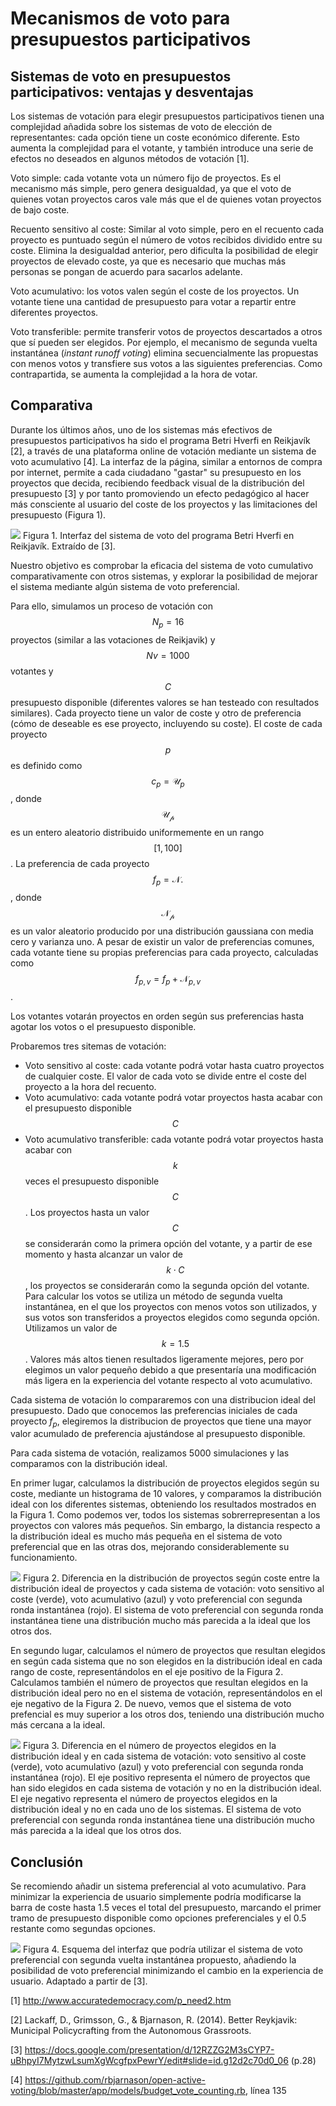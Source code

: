 

# Mecanismos de voto para presupuestos participativos


## Sistemas de voto en presupuestos participativos: ventajas y desventajas

Los sistemas de votación para elegir presupuestos participativos tienen una complejidad añadida sobre los sistemas de voto de elección de representantes: cada opción tiene un coste económico diferente. Esto aumenta la complejidad para el votante, y también introduce una serie de efectos no deseados en algunos métodos de votación [1].

Voto simple: cada votante vota un número fijo de proyectos. Es el mecanismo más simple, pero genera desigualdad, ya que el voto de quienes votan proyectos caros vale más que el de quienes votan proyectos de bajo coste.

Recuento sensitivo al coste: Similar al voto simple, pero en el recuento cada proyecto es puntuado según el número de votos recibidos dividido entre su coste. Elimina la desigualdad anterior, pero dificulta la posibilidad de elegir proyectos de elevado coste, ya que es necesario que muchas más personas se pongan de acuerdo para sacarlos adelante.

Voto acumulativo: los votos valen según el coste de los proyectos. Un votante tiene una cantidad de presupuesto para votar a repartir entre diferentes proyectos.

Voto transferible: permite transferir votos de proyectos descartados a otros que sí pueden ser elegidos. Por ejemplo, el mecanismo de segunda vuelta instantánea (*instant runoff voting*) elimina secuencialmente las propuestas con menos votos y transfiere sus votos a las siguientes preferencias. Como contrapartida, se aumenta la complejidad a la hora de votar.


## Comparativa

Durante los últimos años, uno de los sistemas más efectivos de presupuestos participativos ha sido el programa Betri Hverfi en Reikjavík [2], a través de una plataforma online de votación mediante un sistema de voto acumulativo [4]. La interfaz de la página, similar a entornos de compra por internet, permite a cada ciudadano "gastar" su presupuesto en los proyectos que decida, recibiendo feedback visual de la distribución del presupuesto [3] y por tanto promoviendo un efecto pedagógico al hacer más consciente al usuario del coste de los proyectos y las limitaciones del presupuesto (Figura 1).


![](PB-Reykjavik)
Figura 1. Interfaz del sistema de voto del programa Betri Hverfi en Reikjavík. Extraído de [3].

Nuestro objetivo es comprobar la eficacia del sistema de voto cumulativo comparativamente con otros sistemas, y explorar la posibilidad de mejorar el sistema mediante algún sistema de voto preferencial.

Para ello, simulamos un proceso de votación con $$N_p=16$$ proyectos (similar a las votaciones de Reikjavik) y $$Nv=1000$$ votantes y $$C$$ presupuesto disponible (diferentes valores se han testeado con resultados similares). Cada proyecto tiene un valor de coste y otro de preferencia (cómo de deseable es ese proyecto, incluyendo su coste). El coste de cada proyecto $$p$$ es definido como $$c_p=\mathcal{U}_p$$, donde $$\mathcal{U_p}$$ es un entero aleatorio distribuido uniformemente en un rango $$[1,100]$$. La preferencia de cada proyecto $$f_p = \mathcal{N}.$$, donde $$\mathcal{N_p}$$ es un valor aleatorio producido por una distribución gaussiana con media cero y varianza uno.
A pesar de existir un valor de preferencias comunes, cada votante tiene su propias preferencias para cada proyecto, calculadas como $$f_{p,v} = f_p + \mathcal{N}_{p,v}$$.

Los votantes votarán proyectos en orden según sus preferencias hasta agotar los votos o el presupuesto disponible.

Probaremos tres sitemas de votación:
* Voto sensitivo al coste: cada votante podrá votar hasta cuatro proyectos de cualquier coste. El valor de cada voto se divide entre el coste del proyecto a la hora del recuento.
* Voto acumulativo: cada votante podrá votar proyectos hasta acabar con el presupuesto disponible $$C$$
* Voto acumulativo transferible: cada votante podrá votar proyectos hasta acabar con $$k$$ veces el presupuesto disponible $$C$$. Los proyectos hasta un valor $$C$$ se considerarán como la primera opción del votante, y a partir de ese momento y hasta alcanzar un valor de $$k\cdot C$$, los proyectos se considerarán como la segunda opción del votante. Para calcular los votos se utiliza un método de segunda vuelta instantánea, en el que los proyectos con menos votos son utilizados, y sus votos son transferidos a proyectos elegidos como segunda opción. Utilizamos un valor de $$k=1.5$$. Valores más altos tienen resultados ligeramente mejores, pero por elegimos un valor pequeño debido a que presentaría una modificación más ligera en la experiencia del votante respecto al voto acumulativo.

Cada sistema de votación lo compararemos con una distribucion ideal del presupuesto. Dado que conocemos las preferencias iniciales de cada proyecto $f_p$, elegiremos la distribucion de proyectos que tiene una mayor valor acumulado de preferencia ajustándose al presupuesto disponible.

Para cada sistema de votación, realizamos 5000 simulaciones y las comparamos con la distribución ideal.

En primer lugar, calculamos la distribución de proyectos elegidos según su coste, mediante un histograma de 10 valores, y comparamos la distribución ideal con los diferentes sistemas, obteniendo los resultados mostrados en la Figura  1. Como podemos ver, todos los sistemas sobrerrepresentan a los proyectos con valores más pequeños. Sin embargo, la distancia respecto a la distribución ideal es mucho más pequeña en el sistema de voto preferencial que en las otras dos, mejorando considerablemente su funcionamiento.


![](mean-difference-from-ideal-cost-distribution.png)
Figura 2. Diferencia en la distribución de proyectos según coste entre la distribución ideal de proyectos y cada sistema de votación: voto sensitivo al coste (verde), voto acumulativo (azul) y voto preferencial con segunda ronda instantánea (rojo). El sistema de voto preferencial con segunda ronda instantánea tiene una distribución mucho más parecida a la ideal que los otros dos.

En segundo lugar, calculamos el número de proyectos que resultan elegidos en según cada sistema que no son elegidos en la distribución ideal en cada rango de coste, representándolos en el eje positivo de la Figura 2. Calculamos también el número de proyectos que resultan elegidos en la distribución ideal pero no en el sistema de votación, representándolos en el eje negativo de la Figura 2. De nuevo, vemos que el sistema de voto prefencial es muy superior a los otros dos, teniendo una distribución mucho más cercana a la ideal.

![](mean-difference-from-ideal-allocation.png)
Figura 3. Diferencia en el número de proyectos elegidos en la distribución ideal y en cada sistema de votación: voto sensitivo al coste (verde), voto acumulativo (azul) y voto preferencial con segunda ronda instantánea (rojo). El eje positivo representa el número de proyectos que han sido elegidos en cada sistema de votación y no en la distribución ideal. El eje negativo representa el número de proyectos elegidos en la distribución ideal y no en cada uno de los sistemas. El sistema de voto preferencial con segunda ronda instantánea tiene una distribución mucho más parecida a la ideal que los otros dos.



## Conclusión

Se recomiendo añadir un sistema preferencial al voto acumulativo. 
Para minimizar la experiencia de usuario simplemente podría modificarse la barra de coste hasta 1.5 veces el total del presupuesto, marcando el primer tramo de presupuesto disponible como opciones preferenciales y el 0.5 restante como segundas opciones.

![](PB-preferential-voting)
Figura 4. Esquema del interfaz que podría utilizar el sistema de voto preferencial con segunda vuelta instantánea propuesto, añadiendo la posibilidad de voto preferencial minimizando el cambio en la experiencia de usuario. Adaptado a partir de [3].

[1] http://www.accuratedemocracy.com/p_need2.htm

[2] Lackaff, D., Grimsson, G., & Bjarnason, R. (2014). Better Reykjavik: Municipal Policycrafting from the Autonomous Grassroots.

[3] https://docs.google.com/presentation/d/12RZZG2M3sCYP7-uBhpyI7MytzwLsumXgWcgfpxPewrY/edit#slide=id.g12d2c70d0_06 (p.28)

[4] https://github.com/rbjarnason/open-active-voting/blob/master/app/models/budget_vote_counting.rb, línea 135
